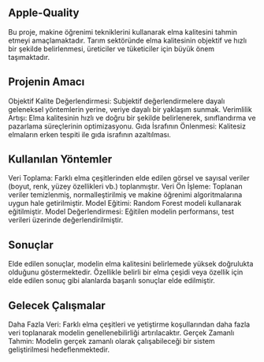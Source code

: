 ## Apple-Quality

Bu proje, makine öğrenimi tekniklerini kullanarak elma kalitesini tahmin etmeyi amaçlamaktadır. Tarım sektöründe elma kalitesinin objektif ve hızlı bir şekilde belirlenmesi, üreticiler ve tüketiciler için büyük önem taşımaktadır.

## Projenin Amacı

Objektif Kalite Değerlendirmesi: Subjektif değerlendirmelere dayalı geleneksel yöntemlerin yerine, veriye dayalı bir yaklaşım sunmak.
Verimlilik Artışı: Elma kalitesinin hızlı ve doğru bir şekilde belirlenerek, sınıflandırma ve pazarlama süreçlerinin optimizasyonu.
Gıda İsrafının Önlenmesi: Kalitesiz elmaların erken tespiti ile gıda israfının azaltılması.

## Kullanılan Yöntemler

Veri Toplama: Farklı elma çeşitlerinden elde edilen görsel ve sayısal veriler (boyut, renk, yüzey özellikleri vb.) toplanmıştır.
Veri Ön İşleme: Toplanan veriler temizlenmiş, normalleştirilmiş ve makine öğrenimi algoritmalarına uygun hale getirilmiştir.
Model Eğitimi: Random Forest modeli kullanarak   eğitilmiştir.
Model Değerlendirmesi: Eğitilen modelin performansı, test verileri üzerinde değerlendirilmiştir.

## Sonuçlar

Elde edilen sonuçlar, modelin elma kalitesini belirlemede yüksek doğrulukta olduğunu göstermektedir. Özellikle belirli bir elma çeşidi veya özellik için elde edilen sonuç gibi alanlarda başarılı sonuçlar elde edilmiştir.

## Gelecek Çalışmalar

Daha Fazla Veri: Farklı elma çeşitleri ve yetiştirme koşullarından daha fazla veri toplanarak modelin genellenebilirliği artırılacaktır.
Gerçek Zamanlı Tahmin: Modelin gerçek zamanlı olarak çalışabileceği bir sistem geliştirilmesi hedeflenmektedir.
